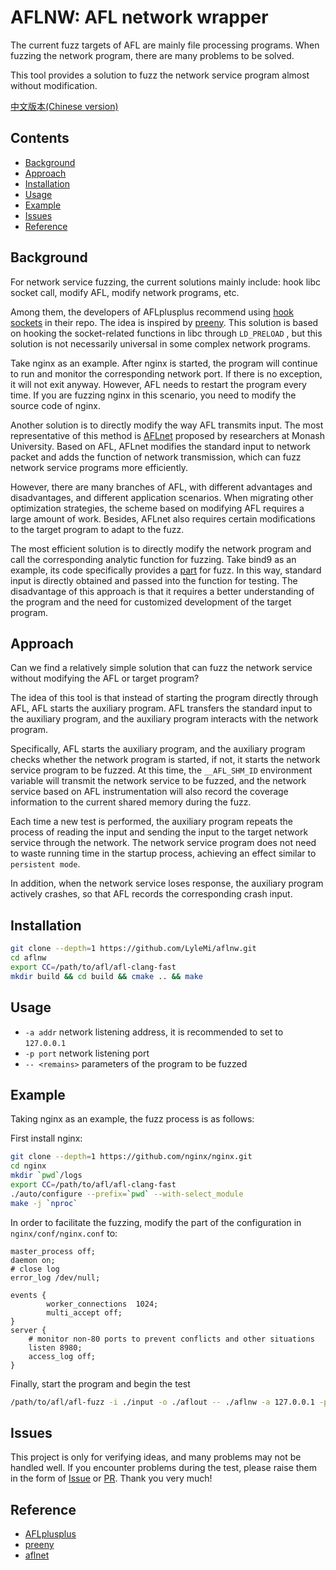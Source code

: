 # AFLNW: AFL network wrapper

The current fuzz targets of AFL are mainly file processing programs. When fuzzing the network program, there are many problems to be solved.

This tool provides a solution to fuzz the network service program almost without modification.

[中文版本(Chinese version)](https://github.com/LyleMi/aflnw/blob/main/README.zh-cn.md)

## Contents

- [Background](#Background)
- [Approach](#Approach)
- [Installation](#Installation)
- [Usage](#Usage)
- [Example](#Example)
- [Issues](#Issues)
- [Reference](#Reference)

## Background

For network service fuzzing, the current solutions mainly include: hook libc socket call, modify AFL, modify network programs, etc.

Among them, the developers of AFLplusplus recommend using [hook sockets](https://github.com/AFLplusplus/AFLplusplus/tree/stable/utils/socket_fuzzing) in their repo. The idea is inspired by [preeny](https://github.com/zardus/preeny). This solution is based on hooking the socket-related functions in libc through ``LD_PRELOAD`` , but this solution is not necessarily universal in some complex network programs.

Take nginx as an example. After nginx is started, the program will continue to run and monitor the corresponding network port. If there is no exception, it will not exit anyway. However, AFL needs to restart the program every time. If you are fuzzing nginx in this scenario, you need to modify the source code of nginx.

Another solution is to directly modify the way AFL transmits input. The most representative of this method is [AFLnet](https://github.com/aflnet/aflnet) proposed by researchers at Monash University. Based on AFL, AFLnet modifies the standard input to network packet and adds the function of network transmission, which can fuzz network service programs more efficiently.

However, there are many branches of AFL, with different advantages and disadvantages, and different application scenarios. When migrating other optimization strategies, the scheme based on modifying AFL requires a large amount of work. Besides, AFLnet also requires certain modifications to the target program to adapt to the fuzz.

The most efficient solution is to directly modify the network program and call the corresponding analytic function for fuzzing. Take bind9 as an example, its code specifically provides a [part](https://github.com/isc-projects/bind9/tree/main/fuzz) for fuzz. In this way, standard input is directly obtained and passed into the function for testing. The disadvantage of this approach is that it requires a better understanding of the program and the need for customized development of the target program.

## Approach

Can we find a relatively simple solution that can fuzz the network service without modifying the AFL or target program?

The idea of this tool is that instead of starting the program directly through AFL, AFL starts the auxiliary program. AFL transfers the standard input to the auxiliary program, and the auxiliary program interacts with the network program.

Specifically, AFL starts the auxiliary program, and the auxiliary program checks whether the network program is started, if not, it starts the network service program to be fuzzed. At this time, the ``__AFL_SHM_ID`` environment variable will transmit the network service to be fuzzed, and the network service based on AFL instrumentation will also record the coverage information to the current shared memory during the fuzz.

Each time a new test is performed, the auxiliary program repeats the process of reading the input and sending the input to the target network service through the network. The network service program does not need to waste running time in the startup process, achieving an effect similar to ``persistent mode``.

In addition, when the network service loses response, the auxiliary program actively crashes, so that AFL records the corresponding crash input.

## Installation

```bash
git clone --depth=1 https://github.com/LyleMi/aflnw.git
cd aflnw
export CC=/path/to/afl/afl-clang-fast
mkdir build && cd build && cmake .. && make
```

## Usage

- ``-a addr`` network listening address, it is recommended to set to ``127.0.0.1``
- ``-p port`` network listening port
- ``-- <remains>`` parameters of the program to be fuzzed

## Example

Taking nginx as an example, the fuzz process is as follows:

First install nginx:

```bash
git clone --depth=1 https://github.com/nginx/nginx.git
cd nginx
mkdir `pwd`/logs
export CC=/path/to/afl/afl-clang-fast
./auto/configure --prefix=`pwd` --with-select_module
make -j `nproc`
```

In order to facilitate the fuzzing, modify the part of the configuration in ``nginx/conf/nginx.conf`` to:


```
master_process off;
daemon on;
# close log
error_log /dev/null;

events {
        worker_connections  1024;
        multi_accept off;
}
server {
    # monitor non-80 ports to prevent conflicts and other situations
    listen 8980;
    access_log off;
}
```

Finally, start the program and begin the test

```bash
/path/to/afl/afl-fuzz -i ./input -o ./aflout -- ./aflnw -a 127.0.0.1 -p 8980 -- /data/targets/nginx/objs/nginx
```

## Issues

This project is only for verifying ideas, and many problems may not be handled well. If you encounter problems during the test, please raise them in the form of [Issue](https://github.com/lylemi/aflnw/issues) or [PR](https://github.com/lylemi/aflnw/pulls). Thank you very much!

## Reference

- [AFLplusplus](https://github.com/AFLplusplus/AFLplusplus)
- [preeny](https://github.com/zardus/preeny)
- [aflnet](https://github.com/aflnet/aflnet)
